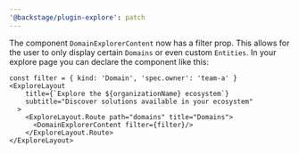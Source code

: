 ```yaml
---
'@backstage/plugin-explore': patch
---
```


The component `DomainExplorerContent` now has a filter prop. This allows for the user to only display certain `Domains` or even custom `Entities`. In your explore page you can declare the component like this:

```tsx
const filter = { kind: 'Domain', 'spec.owner': 'team-a' }
<ExploreLayout
    title={`Explore the ${organizationName} ecosystem`}
    subtitle="Discover solutions available in your ecosystem"
  >
    <ExploreLayout.Route path="domains" title="Domains">
      <DomainExplorerContent filter={filter}/>
    </ExploreLayout.Route>
</ExploreLayout>
```
